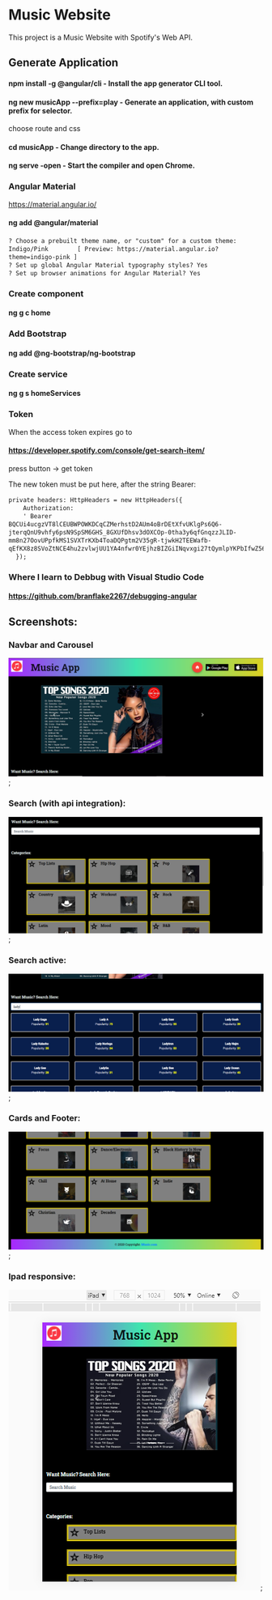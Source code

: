 # Music Website

This project is a Music Website with Spotify's Web API.

## Generate Application

#### npm install -g @angular/cli - Install the app generator CLI tool.

#### ng new musicApp --prefix=play - Generate an application, with custom prefix for selector.
choose route and css

#### cd musicApp - Change directory to the app.

#### ng serve -open - Start the compiler and open Chrome.


### Angular Material
https://material.angular.io/
#### ng add @angular/material
```
? Choose a prebuilt theme name, or "custom" for a custom theme: Indigo/Pink        [ Preview: https://material.angular.io?theme=indigo-pink ]
? Set up global Angular Material typography styles? Yes 
? Set up browser animations for Angular Material? Yes
```

### Create component
#### ng g c home 

### Add Bootstrap
#### ng add @ng-bootstrap/ng-bootstrap

### Create service
#### ng g s homeServices

### Token
When the access token expires go to
#### https://developer.spotify.com/console/get-search-item/
press button -> get token

The new token must be put here, after the string Bearer:
```
private headers: HttpHeaders = new HttpHeaders({
    Authorization:
    ' Bearer BQCUi4ucgzVT8lCEUBWPOWKDCqCZMerhstD2AUm4oBrDEtXfvUKlgPs6Q6-jterqQnU9vhfy6psN9SpSM6GHS_8GXUfDhsv3dOXCOp-0tha3y6qfGnqzzJLID-mm8n27OovUPpfkMS1SVXTrKXb4ToaDQPgtm2V35gR-tjwkH2TEEWafb-qEfKX8z8SVoZtNCE4hu2zvlwjUU1YA4nfwr0YEjhzBIZGiINqvxgi27tQymlpYKPbIfwZ564E7znuWutZkayefbKQfU43eRDeE6mDRyFXRxBozOrY'
  });

```

### Where I learn to Debbug with Visual Studio Code
#### https://github.com/branflake2267/debugging-angular

## Screenshots:

### Navbar and Carousel

![webNav](https://github.com/winea/MusicAppAngular/blob/main/src/assets/img/website.png?raw=true);

### Search (with api integration):

![search](https://github.com/winea/MusicAppAngular/blob/main/src/assets/img/website2.png?raw=true);

### Search active:

![searchActive](https://github.com/winea/MusicAppAngular/blob/main/src/assets/img/website4.png?raw=true);

### Cards and Footer: 

![cards](https://github.com/winea/MusicAppAngular/blob/main/src/assets/img/website3.png?raw=true);

### Ipad responsive:

![ipad](https://github.com/winea/MusicAppAngular/blob/main/src/assets/img/ipad.png?raw=true);
